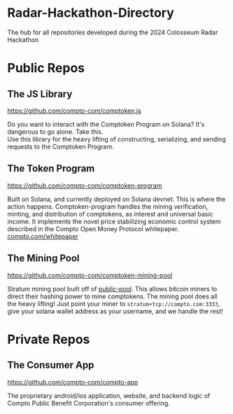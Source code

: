 # Radar-Hackathon-Directory
The hub for all repositories developed during the 2024 Colosseum Radar Hackathon

# Public Repos

## The JS Library

https://github.com/compto-com/comptoken.js

Do you want to interact with the Comptoken Program on Solana? It's dangerous to go alone. Take this.  
Use this library for the heavy lifting of constructing, serializing, and sending requests to the Comptoken Program.

## The Token Program

https://github.com/compto-com/comptoken-program

Built on Solana, and currently deployed on Solana devnet. This is where the action happens. Comptoken-program handles the mining verification, minting, and distribution of comptokens, as interest and universal basic income. It implements the novel price stabilizing economic control system described in the Compto Open Money Protocol whitepaper. [compto.com/whitepaper](https://compto.com/whitepaper)

## The Mining Pool

https://github.com/compto-com/comptoken-mining-pool

Stratum mining pool built off of [public-pool](https://github.com/benjamin-wilson/public-pool). This allows bitcoin miners to direct their hashing power to mine comptokens. The mining pool does all the heavy lifting! Just point your miner to `stratum+tcp://compto.com:3333`, give your solana wallet address as your username, and we handle the rest!

# Private Repos

## The Consumer App

https://github.com/compto-com/compto-app

The proprietary android/ios application, website, and backend logic of Compto Public Benefit Corporation's consumer offering.